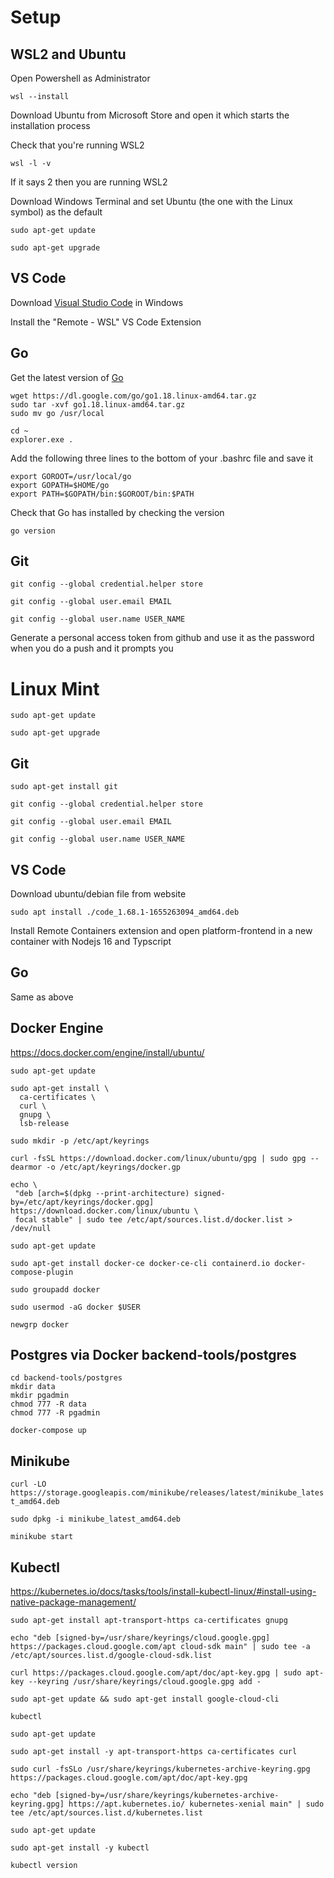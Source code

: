 # Setup

## WSL2 and Ubuntu

Open Powershell as Administrator

`wsl --install`

Download Ubuntu from Microsoft Store and open it which starts the installation process

Check that you're running WSL2

`wsl -l -v`

If it says 2 then you are running WSL2

Download Windows Terminal and set Ubuntu (the one with the Linux symbol) as the default

`sudo apt-get update`

`sudo apt-get upgrade`

## VS Code

Download [Visual Studio Code](https://code.visualstudio.com) in Windows

Install the "Remote - WSL" VS Code Extension

## Go

Get the latest version of [Go](https://go.dev/dl/)

```
wget https://dl.google.com/go/go1.18.linux-amd64.tar.gz
sudo tar -xvf go1.18.linux-amd64.tar.gz
sudo mv go /usr/local
```

```
cd ~
explorer.exe .
```

Add the following three lines to the bottom of your .bashrc file and save it

```
export GOROOT=/usr/local/go
export GOPATH=$HOME/go
export PATH=$GOPATH/bin:$GOROOT/bin:$PATH
```

Check that Go has installed by checking the version

`go version`

## Git

`git config --global credential.helper store`

`git config --global user.email EMAIL`

`git config --global user.name USER_NAME`

Generate a personal access token from github and use it as the password when you do a push and it prompts you

# Linux Mint

`sudo apt-get update`

`sudo apt-get upgrade`

## Git

`sudo apt-get install git`

`git config --global credential.helper store`

`git config --global user.email EMAIL`

`git config --global user.name USER_NAME`

## VS Code

Download ubuntu/debian file from website

`sudo apt install ./code_1.68.1-1655263094_amd64.deb`

Install Remote Containers extension and open platform-frontend in a new container with Nodejs 16 and Typscript

## Go

Same as above

## Docker Engine

https://docs.docker.com/engine/install/ubuntu/

`sudo apt-get update`

```
sudo apt-get install \
  ca-certificates \
  curl \
  gnupg \
  lsb-release
```

`sudo mkdir -p /etc/apt/keyrings`

`curl -fsSL https://download.docker.com/linux/ubuntu/gpg | sudo gpg --dearmor -o /etc/apt/keyrings/docker.gp`
 
 ```
 echo \
  "deb [arch=$(dpkg --print-architecture) signed-by=/etc/apt/keyrings/docker.gpg] https://download.docker.com/linux/ubuntu \
  focal stable" | sudo tee /etc/apt/sources.list.d/docker.list > /dev/null
```

`sudo apt-get update`

`sudo apt-get install docker-ce docker-ce-cli containerd.io docker-compose-plugin`

`sudo groupadd docker`

`sudo usermod -aG docker $USER`

`newgrp docker`

## Postgres via Docker backend-tools/postgres
```
cd backend-tools/postgres
mkdir data
mkdir pgadmin
chmod 777 -R data
chmod 777 -R pgadmin
```
`docker-compose up`

## Minikube

`curl -LO https://storage.googleapis.com/minikube/releases/latest/minikube_latest_amd64.deb`

`sudo dpkg -i minikube_latest_amd64.deb`

`minikube start`

## Kubectl

https://kubernetes.io/docs/tasks/tools/install-kubectl-linux/#install-using-native-package-management/

`sudo apt-get install apt-transport-https ca-certificates gnupg`

`echo "deb [signed-by=/usr/share/keyrings/cloud.google.gpg] https://packages.cloud.google.com/apt cloud-sdk main" | sudo tee -a /etc/apt/sources.list.d/google-cloud-sdk.list`

`curl https://packages.cloud.google.com/apt/doc/apt-key.gpg | sudo apt-key --keyring /usr/share/keyrings/cloud.google.gpg add -`

`sudo apt-get update && sudo apt-get install google-cloud-cli`

`kubectl`

`sudo apt-get update`

`sudo apt-get install -y apt-transport-https ca-certificates curl`

`sudo curl -fsSLo /usr/share/keyrings/kubernetes-archive-keyring.gpg https://packages.cloud.google.com/apt/doc/apt-key.gpg`

`echo "deb [signed-by=/usr/share/keyrings/kubernetes-archive-keyring.gpg] https://apt.kubernetes.io/ kubernetes-xenial main" | sudo tee /etc/apt/sources.list.d/kubernetes.list`

`sudo apt-get update`

`sudo apt-get install -y kubectl`

`kubectl version`
